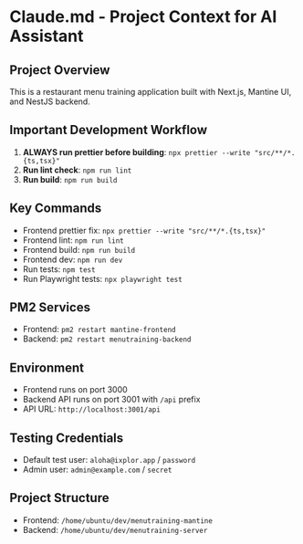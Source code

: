 # Claude.md - Project Context for AI Assistant

## Project Overview
This is a restaurant menu training application built with Next.js, Mantine UI, and NestJS backend.

## Important Development Workflow
1. **ALWAYS run prettier before building**: `npx prettier --write "src/**/*.{ts,tsx}"`
2. **Run lint check**: `npm run lint`
3. **Run build**: `npm run build`

## Key Commands
- Frontend prettier fix: `npx prettier --write "src/**/*.{ts,tsx}"`
- Frontend lint: `npm run lint`
- Frontend build: `npm run build`
- Frontend dev: `npm run dev`
- Run tests: `npm test`
- Run Playwright tests: `npx playwright test`

## PM2 Services
- Frontend: `pm2 restart mantine-frontend`
- Backend: `pm2 restart menutraining-backend`

## Environment
- Frontend runs on port 3000
- Backend API runs on port 3001 with `/api` prefix
- API URL: `http://localhost:3001/api`

## Testing Credentials
- Default test user: `aloha@ixplor.app` / `password`
- Admin user: `admin@example.com` / `secret`

## Project Structure
- Frontend: `/home/ubuntu/dev/menutraining-mantine`
- Backend: `/home/ubuntu/dev/menutraining-server`